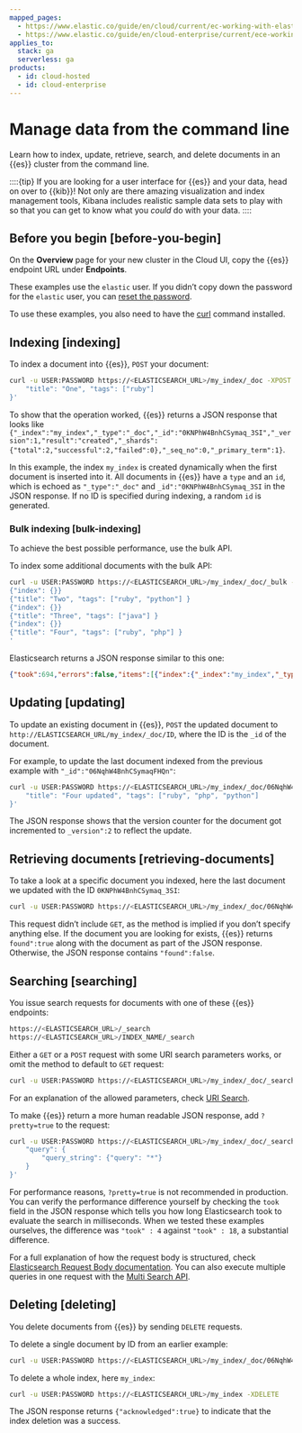 ```yaml
---
mapped_pages:
  - https://www.elastic.co/guide/en/cloud/current/ec-working-with-elasticsearch.html
  - https://www.elastic.co/guide/en/cloud-enterprise/current/ece-working-with-elasticsearch.html
applies_to:
  stack: ga
  serverless: ga
products:
  - id: cloud-hosted
  - id: cloud-enterprise
---
```


# Manage data from the command line

Learn how to index, update, retrieve, search, and delete documents in an {{es}} cluster from the command line.

::::{tip}
If you are looking for a user interface for {{es}} and your data, head on over to {{kib}}! Not only are there amazing visualization and index management tools, Kibana includes realistic sample data sets to play with so that you can get to know what you *could* do with your data.
::::

## Before you begin [before-you-begin]

On the **Overview** page for your new cluster in the Cloud UI, copy the {{es}} endpoint URL under **Endpoints**.

These examples use the `elastic` user. If you didn’t copy down the password for the `elastic` user, you can [reset the password](/deploy-manage/users-roles/cluster-or-deployment-auth/built-in-users.md).

To use these examples, you also need to have the [curl](http://curl.haxx.se/) command installed.


## Indexing [indexing]

To index a document into {{es}}, `POST` your document:

```bash
curl -u USER:PASSWORD https://<ELASTICSEARCH_URL>/my_index/_doc -XPOST -H 'Content-Type: application/json' -d '{
    "title": "One", "tags": ["ruby"]
}'
```

To show that the operation worked, {{es}} returns a JSON response that looks like `{"_index":"my_index","_type":"_doc","_id":"0KNPhW4BnhCSymaq_3SI","_version":1,"result":"created","_shards":{"total":2,"successful":2,"failed":0},"_seq_no":0,"_primary_term":1}`.

In this example, the index `my_index` is created dynamically when the first document is inserted into it. All documents in {{es}} have a `type` and an `id`, which is echoed as `"_type":"_doc"` and `_id":"0KNPhW4BnhCSymaq_3SI` in the JSON response. If no ID is specified during indexing, a random `id` is generated.


### Bulk indexing [bulk-indexing]

To achieve the best possible performance, use the bulk API.

To index some additional documents with the bulk API:

```bash
curl -u USER:PASSWORD https://<ELASTICSEARCH_URL>/my_index/_doc/_bulk -XPOST -H 'Content-Type: application/json' -d '
{"index": {}}
{"title": "Two", "tags": ["ruby", "python"] }
{"index": {}}
{"title": "Three", "tags": ["java"] }
{"index": {}}
{"title": "Four", "tags": ["ruby", "php"] }
'
```

Elasticsearch returns a JSON response similar to this one:

```json
{"took":694,"errors":false,"items":[{"index":{"_index":"my_index","_type":"_doc","_id":"0aNqhW4BnhCSymaqFHQn","_version":1,"result":"created","_shards":{"total":2,"successful":1,"failed":0},"_seq_no":0,"_primary_term":1,"status":201}},{"index":{"_index":"my_index","_type":"_doc","_id":"0qNqhW4BnhCSymaqFHQn","_version":1,"result":"created","_shards":{"total":2,"successful":1,"failed":0},"_seq_no":1,"_primary_term":1,"status":201}},{"index":{"_index":"my_index","_type":"_doc","_id":"06NqhW4BnhCSymaqFHQn","_version":1,"result":"created","_shards":{"total":2,"successful":1,"failed":0},"_seq_no":2,"_primary_term":1,"status":201}}]}
```


## Updating [updating]

To update an existing document in {{es}}, `POST` the updated document to `http://ELASTICSEARCH_URL/my_index/_doc/ID`, where the ID is the `_id` of the document.

For example, to update the last document indexed from the previous example with `"_id":"06NqhW4BnhCSymaqFHQn"`:

```bash
curl -u USER:PASSWORD https://<ELASTICSEARCH_URL>/my_index/_doc/06NqhW4BnhCSymaqFHQn -XPOST -H 'Content-Type: application/json' -d '{
    "title": "Four updated", "tags": ["ruby", "php", "python"]
}'
```

The JSON response shows that the version counter for the document got incremented to `_version":2` to reflect the update.


## Retrieving documents [retrieving-documents]

To take a look at a specific document you indexed, here the last document we updated with the ID `0KNPhW4BnhCSymaq_3SI`:

```bash
curl -u USER:PASSWORD https://<ELASTICSEARCH_URL>/my_index/_doc/06NqhW4BnhCSymaqFHQn
```

This request didn’t include `GET`, as the method is implied if you don’t specify anything else. If the document you are looking for exists, {{es}} returns `found":true` along with the document as part of the JSON response. Otherwise, the JSON response contains `"found":false`.


## Searching [searching]

You issue search requests for documents with one of these {{es}} endpoints:

```bash
https://<ELASTICSEARCH_URL>/_search
https://<ELASTICSEARCH_URL>/INDEX_NAME/_search
```

Either a `GET` or a `POST` request with some URI search parameters works, or omit the method to default to `GET` request:

```bash
curl -u USER:PASSWORD https://<ELASTICSEARCH_URL>/my_index/_doc/_search?q=title:T*
```

For an explanation of the allowed parameters, check [URI Search](https://www.elastic.co/docs/api/doc/elasticsearch/operation/operation-search).

To make {{es}} return a more human readable JSON response, add `?pretty=true` to the request:

```bash
curl -u USER:PASSWORD https://<ELASTICSEARCH_URL>/my_index/_doc/_search?pretty=true -H 'Content-Type: application/json' -d '{
    "query": {
        "query_string": {"query": "*"}
    }
}'
```

For performance reasons, `?pretty=true` is not recommended in production. You can verify the performance difference yourself by checking the `took` field in the JSON response which tells you how long Elasticsearch took to evaluate the search in milliseconds. When we tested these examples ourselves, the difference was `"took" : 4` against `"took" : 18`, a substantial difference.

For a full explanation of how the request body is structured, check [Elasticsearch Request Body documentation](https://www.elastic.co/docs/api/doc/elasticsearch/operation/operation-search#operation-search-body-application-json). You can also execute multiple queries in one request with the [Multi Search API](https://www.elastic.co/docs/api/doc/elasticsearch/operation/operation-msearch).


## Deleting [deleting]

You delete documents from {{es}} by sending `DELETE` requests.

To delete a single document by ID from an earlier example:

```bash
curl -u USER:PASSWORD https://<ELASTICSEARCH_URL>/my_index/_doc/06NqhW4BnhCSymaqFHQn -XDELETE
```

To delete a whole index, here `my_index`:

```bash
curl -u USER:PASSWORD https://<ELASTICSEARCH_URL>/my_index -XDELETE
```

The JSON response returns `{"acknowledged":true}` to indicate that the index deletion was a  success.

